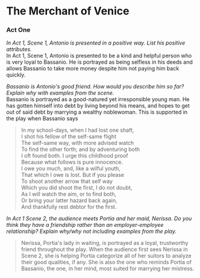 <head>
  <title>Year 9 English</title>
</head>

# The Merchant of Venice  
### Act One  
*In Act 1, Scene 1, Antonio is presented in a positive way. List his positive attributes.*  
In Act 1, Scene 1, Antonio is presented to be a kind and helpful person who is very loyal to Bassanio. He is portrayed as being selfless in his deeds and allows Bassanio to take more money despite him not paying him back quickly.  

*Bassanio is Antonio's good friend. How would you describe him so far? Explain why with examples from the scene.*  
Bassanio is portrayed as a good-natured yet irresponsible young man. He has gotten himself into debt by living beyond his means, and hopes to get out of said debt by marrying a wealthy noblewoman. This is supported in the play when Bassanio says  
  > In my school-days, when I had lost one shaft,  
  > I shot his fellow of the self-same flight  
  > The self-same way, with more advised watch  
  > To find the other forth; and by adventuring both  
  > I oft found both. I urge this childhood proof  
  > Because what follows is pure innocence.  
  > I owe you much, and, like a wilful youth,  
  > That which I owe is lost. But if you please  
  > To shoot another arrow that self way  
  > Which you did shoot the first, I do not doubt,  
  > As I will watch the aim, or to find both,  
  > Or bring your latter hazard back again,  
  > And thankfully rest debtor for the first.  

*In Act 1 Scene 2, the audience meets Portia and her maid, Nerissa. Do you think they have a friendship rather than an employer-employee relationship? Explain why/why not including examples from the play.*  
> Nerissa, Portia's lady in waiting, is portrayed as a loyal, trustworthy friend throughout the play. When the audience first sees Nerissa in Scene 2, she is helping Portia categorize all of her suitors to analyze their good qualities, if any. She is also the one who reminds Portia of Bassanio, the one, in her mind, most suited for marrying her mistress.  
